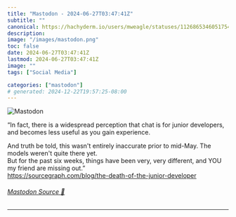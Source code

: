 ```yaml
---
title: "Mastodon - 2024-06-27T03:47:41Z"
subtitle: ""
canonical: https://hachyderm.io/users/mweagle/statuses/112686534605175437
description:
image: "/images/mastodon.png"
toc: false
date: 2024-06-27T03:47:41Z
lastmod: 2024-06-27T03:47:41Z
image: ""
tags: ["Social Media"]

categories: ["mastodon"]
# generated: 2024-12-22T19:57:25-08:00
---
```

![Mastodon](/images/mastodon.png)

<p>“In fact, there is a widespread perception that chat is for junior developers, and becomes less useful as you gain experience.</p><p>And truth be told, this wasn&#39;t entirely inaccurate prior to mid-May. The models weren&#39;t quite there yet.<br />But for the past six weeks, things have been very, very different, and YOU my friend are missing out.”<br /><a href="https://sourcegraph.com/blog/the-death-of-the-junior-developer" target="_blank" rel="nofollow noopener noreferrer" translate="no"><span class="invisible">https://</span><span class="ellipsis">sourcegraph.com/blog/the-death</span><span class="invisible">-of-the-junior-developer</span></a></p>


###### [Mastodon Source 🐘](https://hachyderm.io/@mweagle/112686534605175437)

___
